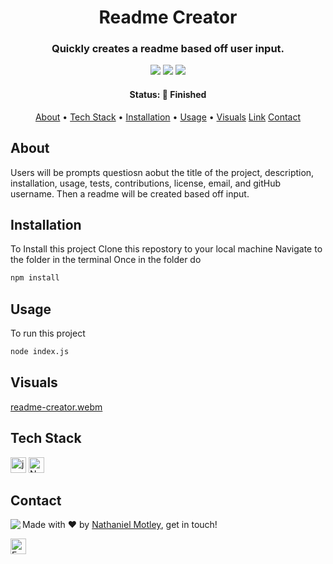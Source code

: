 <h1 align="center">
	Readme Creator
</h1>

<h3 align="center">
	Quickly creates a readme based off user input.
</h3>

<p align="center">
	<img src="https://img.shields.io/github/last-commit/Nmotley92/readme-creator?color=green"/>
	<img src="https://img.shields.io/github/languages/count/Nmotley92/readme-creator?color=green"/>
	<img src="https://img.shields.io/github/contributors/Nmotley92/readme-creator?color=green"/>
</p>

<h4 align="center">
	Status: 🚀 Finished
</h4>

<p align="center">
	<a href="#about">About</a> •
	<a href="#tech-stack">Tech Stack</a> •
	<a href="#installation">Installation</a> •
	<a href="#usage">Usage</a> • 
    <a href="visuals">Visuals</a>
    <a href="#link">Link</a>
	<a href="#contact">Contact</a>
    
</p>

## About
Users will be prompts questiosn aobut the title of the project, description, installation, usage, tests, contributions, license, email, and gitHub username.  Then a readme will be created based off input.

## Installation
To Install this project
Clone this repostory to your local machine
Navigate to the folder in the terminal
Once in the folder do

```bash
npm install
```

## Usage
To run this project
```bash
node index.js
```
## Visuals
[readme-creator.webm](https://user-images.githubusercontent.com/114119193/207435897-438f8d75-d633-49c7-83aa-cf68594de4ae.webm)




## Tech Stack
<img src="https://img.shields.io/badge/Javascript-05122A?style=flat&logo=javascript" alt="javascript Badge" height="25">
<img src="https://img.shields.io/badge/Node.js-05122A?style=flat&logo=node.js" alt="Node.js" height="25">


## Contact
<img align="left" src="https://avatars.githubusercontent.com/Nmotley92?size=100">

Made with ❤️ by [Nathaniel Motley](https://github.com/Nmotley92), get in touch!

<a href="mailto:nmotley92@gmail.com" target="_blank"><img src="https://img.shields.io/badge/Email-D14836?style=flat&logo=gmail&logoColor=white" alt="Email Badge" height="25"></a>&nbsp;

<br clear="left"/>
